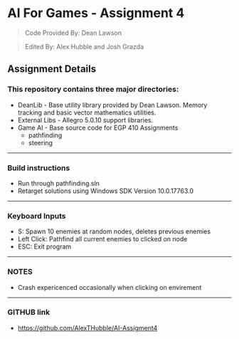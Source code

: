 # AI For Games - Assignment 4
> Code Provided By: Dean Lawson

> Edited By: Alex Hubble and Josh Grazda

## Assignment Details

### This repository contains three major directories:
 * DeanLib - Base utility library provided by Dean Lawson. Memory tracking and basic vector mathematics utilities.
 * External Libs - Allegro 5.0.10 support libraries.
 * Game AI - Base source code for EGP 410 Assignments
   * pathfinding
   * steering

---

### Build instructions
  * Run through pathfinding.sln
  * Retarget solutions using Windows SDK Version 10.0.17763.0

---

### Keyboard Inputs
  * S: Spawn 10 enemies at random nodes, deletes previous enemies
  * Left Click: Pathfind all current enemies to clicked on node
  * ESC: Exit program

---

### NOTES
  * Crash expericenced occasionally when clicking on envirement

---

### GITHUB link
  * https://github.com/AlexTHubble/AI-Assigment4